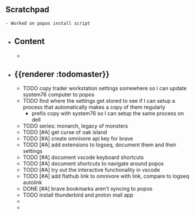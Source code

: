 ## Scratchpad
	- Worked on popos install script
- ## Content
	-
- ## {{renderer :todomaster}}
	- TODO copy trader workstation settings somewhere so i can update system76 computer to popos
	- TODO find where the settings get stored to see if I can setup a process that automatically makes a copy of them regularly
		- prefix copy with system76 so I can setup the same process on dell
	- TODO series: monarch, legacy of monsters
	- TODO [#A] get curse of oak island
	- TODO [#A] create omnivore api key for brave
	- TODO [#A] add extensions to logseq, document them and their settings
	- TODO [#A] document vscode keyboard shortcuts
	- TODO [#A] document shortcuts to navigate around popos
	- TODO [#A] try out the interactive functionality in vscode
	- TODO [#A] add flathub link to omnivore with link, compare to logseq autolink
	- DONE [#A] brave bookmarks aren't syncing to popos
	- TODO install thunderbird and proton mail app
	-
	-
